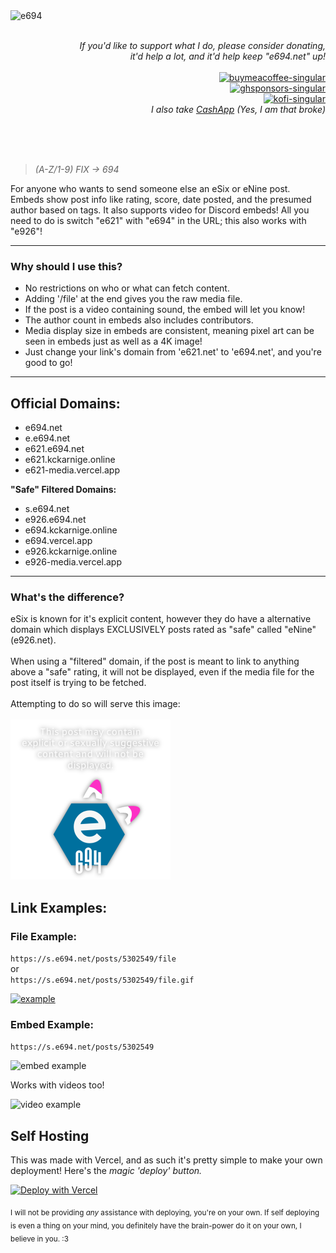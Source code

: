 <img  align="left" alt="e694" src="./public/icon.svg">

<p align="right">
  <br>
  <br>
  <i>If you'd like to support what I do, please consider donating,<br>it'd help a lot, and it'd help keep "e694.net" up!</i>
  <br>
  <br>
  <a href="https://www.buymeacoffee.com/kckarnige" target="_blank">
    <img alt="buymeacoffee-singular" height="40" src="https://cdn.jsdelivr.net/npm/@intergrav/devins-badges@3/assets/compact/donate/buymeacoffee-singular_vector.svg">
  </a>
  <br>
  <a href="https://github.com/sponsors/kckarnige" target="_blank">
    <img alt="ghsponsors-singular" height="40" src="https://cdn.jsdelivr.net/npm/@intergrav/devins-badges@3/assets/compact/donate/ghsponsors-singular_vector.svg">
  </a>
  <br>
  <a href="https://ko-fi.com/kckarnige" target="_blank">
    <img alt="kofi-singular" height="40" src="https://cdn.jsdelivr.net/npm/@intergrav/devins-badges@3/assets/compact/donate/kofi-singular_vector.svg">
  </a>
  <br>
  <i>I also take <a href="https://cash.app/$kckarnige">CashApp</a> (Yes, I am that broke)</i>
</p>

<br>
<br>
<br>

>*(A-Z/1-9) FIX -> 694*

For anyone who wants to send someone else an eSix or eNine post. Embeds show post info like rating, score, date posted, and the presumed author based on tags. It also supports video for Discord embeds! All you need to do is switch "e621" with "e694" in the URL; this also works with "e926"!

----

### Why should I use this?

- No restrictions on who or what can fetch content.
- Adding '/file' at the end gives you the raw media file.
- If the post is a video containing sound, the embed will let you know!
- The author count in embeds also includes contributors.
- Media display size in embeds are consistent, meaning pixel art can be seen in embeds just as well as a 4K image!
- Just change your link's domain from 'e621.net' to 'e694.net', and you're good to go!

----

## Official Domains:

- e694.net
- e.e694.net
- e621.e694.net
- e621.kckarnige.online
- e621-media.vercel.app

**"Safe" Filtered Domains:**

- s.e694.net
- e926.e694.net
- e694.kckarnige.online
- e694.vercel.app
- e926.kckarnige.online
- e926-media.vercel.app
---
<h3>What's the difference?</h3>
eSix is known for it's explicit content, however they do have a alternative domain which displays EXCLUSIVELY posts rated as "safe" called "eNine" (e926.net).
<br><br>
When using a "filtered" domain, if the post is meant to link to anything above a "safe" rating, it will not be displayed, even if the media file for the post itself is trying to be fetched.
<br><br>
Attempting to do so will serve this image:
<br><br>
<img width="256px" src="./public/unsafe.png" />

## Link Examples:

### File Example:

`https://s.e694.net/posts/5302549/file`  
or  
`https://s.e694.net/posts/5302549/file.gif`

[![example](https://s.e694.net/posts/5302549/file)](https://s.e694.net/posts/5302549/file)

### Embed Example:

`https://s.e694.net/posts/5302549`

![embed example](https://s.e694.net/embed_example.png)

Works with videos too!

![video example](https://e694.net/video_example.png)

## Self Hosting

This was made with Vercel, and as such it's pretty simple to make your own deployment!
Here's the *magic 'deploy' button.*

<a href="https://vercel.com/new/clone?repository-url=https%3A%2F%2Fgithub.com%2Fkckarnige%2Fe694"><img src="https://vercel.com/button" alt="Deploy with Vercel"/></a>

<sub>I will not be providing *any* assistance with deploying, you're on your own. If self deploying is even a thing on your mind, you definitely have the brain-power do it on your own, I believe in you. :3</sub> 